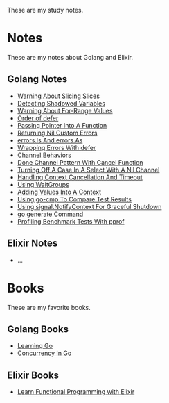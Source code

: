 These are my study notes.

# Notes

These are my notes about Golang and Elixir.

## Golang Notes

- [Warning About Slicing Slices](notes/golang/warning-about-slicing-slices.md)
- [Detecting Shadowed Variables](notes/golang/detecting-shadowed-variables.md)
- [Warning About For-Range Values](notes/golang/warning-about-for-range-values.md)
- [Order of defer](notes/golang/order-of-defer.md)
- [Passing Pointer Into A Function](notes/golang/passing-pointer-into-a-function.md)
- [Returning Nil Custom Errors](notes/golang/returning-nil-custom-errors.md)
- [errors.Is And errors.As](notes/golang/errorsis-and-errorsas.md)
- [Wrapping Errors With defer](notes/golang/wrapping-errors-with-defer.md)
- [Channel Behaviors](notes/golang/channel-behaviors.md)
- [Done Channel Pattern With Cancel Function](notes/golang/done-channel-pattern-with-cancel-function.md)
- [Turning Off A Case In A Select With A Nil Channel](notes/golang/turning-off-a-case-in-a-select-with-a-nil-channel.md)
- [Handling Context Cancellation And Timeout](notes/golang/handling-context-cancellation-and-timeout.md)
- [Using WaitGroups](notes/golang/using-wait-groups.md)
- [Adding Values Into A Context](notes/golang/adding-values-into-a-context.md)
- [Using go-cmp To Compare Test Results](notes/golang/using-go-cmp-to-compare-test-results.md)
- [Using signal.NotifyContext For Graceful Shutdown](notes/golang/using-signalnotifycontext-for-graceful-shutdown.md)
- [go generate Command](notes/golang/go-generate-command.md)
- [Profiling Benchmark Tests With pprof](notes/golang/profiling-benchmark-tests-with-pprof.md)

## Elixir Notes

- ...

# Books

These are my favorite books.

## Golang Books

- [Learning Go](https://www.oreilly.com/library/view/learning-go/9781492077206/)
- [Concurrency In Go](https://www.oreilly.com/library/view/concurrency-in-go/9781491941294/)

## Elixir Books

- [Learn Functional Programming with Elixir](https://www.oreilly.com/library/view/learn-functional-programming/9781680505757/)